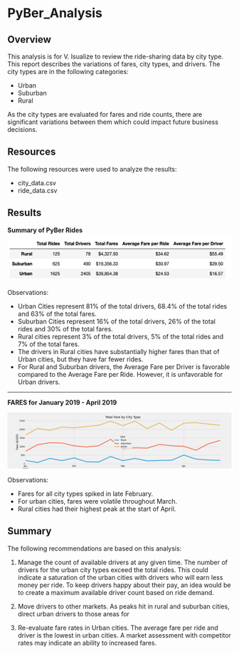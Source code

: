 # PyBer_Analysis

## Overview
This analysis is for V. Isualize to review the ride-sharing data by city type. This report describes the variations of fares, city types, and drivers.
The city types are in the following categories:
* Urban
* Suburban
* Rural

As the city types are evaluated for fares and ride counts, there are significant variations between them which could impact future business decisions.

## Resources
The following resources were used to analyze the results:

* city_data.csv
* ride_data.csv

## Results
**Summary of PyBer Rides**
\
![Pyber_Summary_DataFrame.png](Resources/Pyber_Summary_DataFrame.png)

Observations:

* Urban Cities represent 81% of the total drivers, 68.4% of the total rides and 63% of the total fares.
* Suburban Cities represent 16% of the total drivers, 26% of the total rides and 30% of the total fares.
* Rural cities represent 3% of the total drivers, 5% of the total rides and 7% of the total fares.
* The drivers in Rural cities have substantially higher fares than that of Urban cities, but they have far fewer rides.
* For Rural and Suburban drivers, the Average Fare per Driver is favorable compared to the Average Fare per Ride. However, it is unfavorable for Urban drivers.
***
**FARES for January 2019 - April 2019**

![PyBer_fare_summary.png](Resources/PyBer_fare_summary.png)

Observations:

* Fares for all city types spiked in late February.
* For urban cities, fares were volatile throughout March.
* Rural cities had their highest peak at the start of April.

## Summary

The following recommendations are based on this analysis:
1. Manage the count of available drivers at any given time.
The number of drivers for the urban city types exceed the total rides. This could indicate a saturation of the urban cities with drivers who will earn less money per ride. To keep drivers happy about their pay, an idea would be to create a maximum available driver count based on ride demand.

2. Move drivers to other markets.
As peaks hit in rural and suburban cities, direct urban drivers to those areas for 

3. Re-evaluate fare rates in Urban cities.
The average fare per ride and driver is the lowest in urban cities. A market assessment with competitor rates may indicate an ability to increased fares. 
